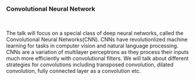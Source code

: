 <p align="center"><h3> Convolutional Neural Network</h3></p><br>

The talk will focus on a special class of deep neural networks, called the Convolutional Neural Networks(CNN). CNNs have revolutionlized machine learning for tasks in computer vision and natural language processing. CNNs are a variation of multilayer perceptrons as they process their inputs much more efficiently with convolutional filters. We will talk about different strategies for convolutions including transposed convolution, dilated convolution, fully connected layer as a convolution etc.
